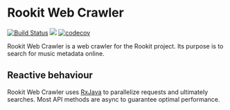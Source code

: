 Rookit Web Crawler 
===============
[![Build Status](https://travis-ci.org/JPDSousa/rookit-web-crawler.svg?branch=master)](https://travis-ci.org/JPDSousa/rookit-web-crawler)
[![](https://jitpack.io/v/JPDSousa/rookit-web-crawler.svg)](https://jitpack.io/#JPDSousa/rookit-web-crawler)
[![codecov](https://codecov.io/gh/JPDSousa/rookit-web-crawler/branch/master/graph/badge.svg)](https://codecov.io/gh/JPDSousa/rookit-web-crawler)

Rookit Web Crawler is a web crawler for the Rookit project. Its purpose is to search for music metadata online.

Reactive behaviour
-------------
Rookit Web Crawler uses [RxJava](https://github.com/ReactiveX/RxJava) to parallelize requests and ultimately searches. Most API methods are async to guarantee optimal performance.
